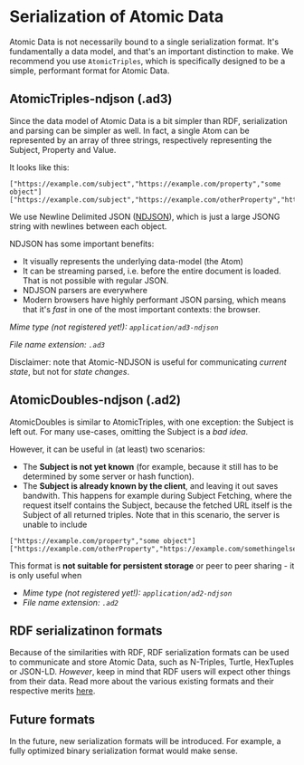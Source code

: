 # Serialization of Atomic Data

Atomic Data is not necessarily bound to a single serialization format.
It's fundamentally a data model, and that's an important distinction to make.
We recommend you use `AtomicTriples`, which is specifically designed to be a simple, performant format for Atomic Data.

## AtomicTriples-ndjson (.ad3)

Since the data model of Atomic Data is a bit simpler than RDF, serialization and parsing can be simpler as well.
In fact, a single Atom can be represented by an array of three strings, respectively representing the Subject, Property and Value.

It looks like this:

```ndjson
["https://example.com/subject","https://example.com/property","some object"]
["https://example.com/subject","https://example.com/otherProperty","https://example.com/somethingelse"]
```

We use Newline Delimited JSON ([NDJSON](http://ndjson.org/)), which is just a large JSONG string with newlines between each object.

NDJSON has some important benefits:

- It visually represents the underlying data-model (the Atom)
- It can be streaming parsed, i.e. before the entire document is loaded. That is not possible with regular JSON.
- NDJSON parsers are everywhere
- Modern browsers have highly performant JSON parsing, which means that it's _fast_ in one of the most important contexts: the browser.

_Mime type (not registered yet!): `application/ad3-ndjson`_

_File name extension: `.ad3`_

Disclaimer: note that Atomic-NDJSON is useful for communicating _current state_, but not for _state changes_.

## AtomicDoubles-ndjson (.ad2)

AtomicDoubles is similar to AtomicTriples, with one exception: the Subject is left out.
For many use-cases, omitting the Subject is a _bad idea_.

However, it can be useful in (at least) two scenarios:

- The **Subject is not yet known** (for example, because it still has to be determined by some server or hash function).
- The **Subject is already known by the client**, and leaving it out saves bandwith. This happens for example during Subject Fetching, where the request itself contains the Subject, because the fetched URL itself is the Subject of all returned triples. Note that in this scenario, the server is unable to include

```ndjson
["https://example.com/property","some object"]
["https://example.com/otherProperty","https://example.com/somethingelse"]
```

This format is **not suitable for persistent storage** or peer to peer sharing - it is only useful when

- _Mime type (not registered yet!): `application/ad2-ndjson`_
- _File name extension: `.ad2`_

## RDF serializatinon formats

Because of the similarities with RDF, RDF serialization formats can be used to communicate and store Atomic Data, such as N-Triples, Turtle, HexTuples or JSON-LD.
_However_, keep in mind that RDF users will expect other things from their data.
Read more about the various existing formats and their respective merits [here](https://ontola.io/blog/rdf-serialization-formats/).

## Future formats

In the future, new serialization formats will be introduced.
For example, a fully optimized binary serialization format would make sense.
